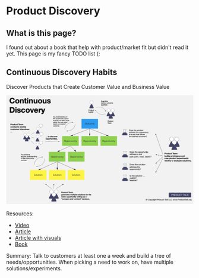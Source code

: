 # Product Discovery

## What is this page?
I found out about a book that help with product/market fit but didn't read it yet. This page is my fancy TODO list (:

## Continuous Discovery Habits

Discover Products that Create Customer Value and Business Value

![product discovery](product-discovery.png)

Resources:

* [Video](https://www.youtube.com/watch?v=yNCcQODWYh0)
* [Article](https://www.productboard.com/blog/continuous-discovery-teresa-torres/)
* [Article with visuals](https://miro.com/blog/mapping-product-teams-teresa-torres/)
* [Book](https://www.amazon.com/Continuous-Discovery-Habits-Discover-Products/dp/1736633309)

Summary: Talk to customers at least one a week and build a tree of needs/opportunities. When picking a need to work on, have multiple solutions/experiments.
